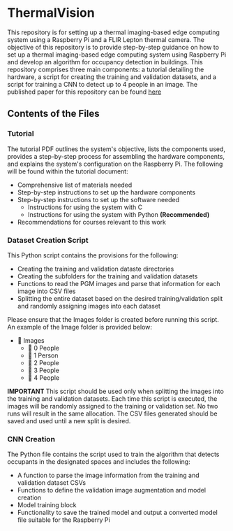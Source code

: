 # ThermalVision

This repository is for setting up a thermal imaging-based edge computing system using a Raspberry Pi and a FLIR Lepton thermal camera. The objective of this repository is to provide step-by-step guidance on how to set up a thermal imaging-based edge computing system using Raspberry Pi and develop an algorithm for occupancy detection in buildings. This repository comprises three main components: a tutorial detailing the hardware, a script for creating the training and validation datasets, and a script for training a CNN to detect up to 4 people in an image. The published paper for this repository can be found [here](https://doi.org/10.1016/j.buildenv.2025.113871)

## Contents of the Files 

### Tutorial 
The tutorial PDF outlines the system's objective, lists the components used, provides a step-by-step process for assembling the hardware components, and explains the system's configuration on the Raspberry Pi. The following will be found within the tutorial document:
* Comprehensive list of materials needed
* Step-by-step instructions to set up the hardware components
* Step-by-step instructions to set up the software needed
  * Instructions for using the system with C
  * Instructions for using the system with Python **(Recommended)** 
* Recommendations for courses relevant to this work 

### Dataset Creation Script 
This Python script contains the provisions for the following:
* Creating the training and validation dataste directories
* Creating the subfolders for the training and validation datasets
* Functions to read the PGM images and parse that information for each image into CSV files
* Splitting the entire dataset based on the desired training/validation split and randomly assigning images into each dataset

Please ensure that the Images folder is created before running this script. An example of the Image folder is provided below:
- 📂 Images
  - 📂 0 People
  - 📂 1 Person
  - 📂 2 People
  - 📂 3 People
  - 📂 4 People

**IMPORTANT** This script should be used only when splitting the images into the training and validation datasets. Each time this script is executed, the images will be randomly assigned to the training or validation set. No two runs will result in the same allocation. The CSV files generated should be saved and used until a new split is desired. 

### CNN Creation  
The Python file contains the script used to train the algorithm that detects occupants in the designated spaces and includes the following:
* A function to parse the image information from the training and validation dataset CSVs
* Functions to define the validation image augmentation and model creation
* Model training block
* Functionality to save the trained model and output a converted model file suitable for the Raspberry Pi  
